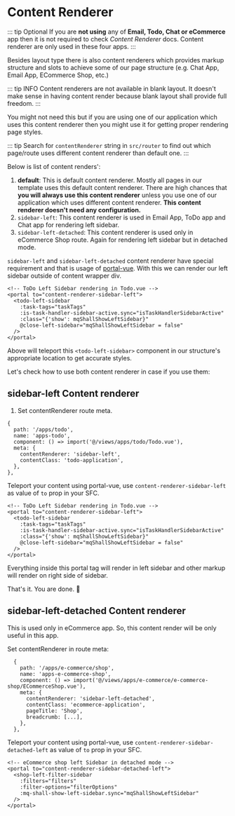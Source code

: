 # Content Renderer

::: tip Optional
If you are **not using** any of **Email, Todo, Chat or eCommerce** app then it is not required to check _Content Renderer_ docs. Content renderer are only used in these four apps.
:::

Besides layout type there is also content renderers which provides markup structure and slots to achieve some of our page structure (e.g. Chat App, Email App, ECommerce Shop, etc.)

::: tip INFO
Content renderers are not available in blank layout. It doesn't make sense in having content render because blank layout shall provide full freedom.
:::

You might not need this but if you are using one of our application which uses this content renderer then you might use it for getting proper rendering page styles.

::: tip
Search for `contentRenderer` string in `src/router` to find out which page/route uses different content renderer than default one.
:::

Below is list of content renders':

1. **default**: This is default content renderer. Mostly all pages in our template uses this default content renderer. There are high chances that **you will always use this content renderer** unless you use one of our application which uses different content renderer. **This content renderer doesn't need any configuration.**
2. `sidebar-left`: This content renderer is used in Email App, ToDo app and Chat app for rendering left sidebar.
3. `sidebar-left-detached`: This content renderer is used only in eCommerce Shop route. Again for rendering left sidebar but in detached mode.

`sidebar-left` and `sidebar-left-detached` content renderer have special requirement and that is usage of [portal-vue](https://github.com/LinusBorg/portal-vue). With this we can render our left sidebar outside of content wrapper div.

```vue{2}
<!-- ToDo Left Sidebar rendering in Todo.vue -->
<portal to="content-renderer-sidebar-left">
  <todo-left-sidebar
    :task-tags="taskTags"
    :is-task-handler-sidebar-active.sync="isTaskHandlerSidebarActive"
    :class="{'show': mqShallShowLeftSidebar}"
    @close-left-sidebar="mqShallShowLeftSidebar = false"
  />
</portal>
```

Above will teleport this `<todo-left-sidebar>` component in our structure's appropriate location to get accurate styles.

Let's check how to use both content renderer in case if you use them:

## sidebar-left Content renderer

1. Set contentRenderer route meta.

```js{6}
{
  path: '/apps/todo',
  name: 'apps-todo',
  component: () => import('@/views/apps/todo/Todo.vue'),
  meta: {
    contentRenderer: 'sidebar-left',
    contentClass: 'todo-application',
  },
},
```

Teleport your content using portal-vue, use `content-renderer-sidebar-left` as value of `to` prop in your SFC.

```vue{2}
<!-- ToDo Left Sidebar rendering in Todo.vue -->
<portal to="content-renderer-sidebar-left">
  <todo-left-sidebar
    :task-tags="taskTags"
    :is-task-handler-sidebar-active.sync="isTaskHandlerSidebarActive"
    :class="{'show': mqShallShowLeftSidebar}"
    @close-left-sidebar="mqShallShowLeftSidebar = false"
  />
</portal>
```

Everything inside this portal tag will render in left sidebar and other markup will render on right side of sidebar.

That's it. You are done. 🥂

## sidebar-left-detached Content renderer

This is used only in eCommerce app. So, this content render will be only useful in this app.

Set contentRenderer in route meta:

```js{6}
  {
    path: '/apps/e-commerce/shop',
    name: 'apps-e-commerce-shop',
    component: () => import('@/views/apps/e-commerce/e-commerce-shop/ECommerceShop.vue'),
    meta: {
      contentRenderer: 'sidebar-left-detached',
      contentClass: 'ecommerce-application',
      pageTitle: 'Shop',
      breadcrumb: [...],
    },
  },
```

Teleport your content using portal-vue, use `content-renderer-sidebar-detached-left` as value of `to` prop in your SFC.

```vue{2}
<!-- eCommerce shop left Sidebar in detached mode -->
<portal to="content-renderer-sidebar-detached-left">
  <shop-left-filter-sidebar
    :filters="filters"
    :filter-options="filterOptions"
    :mq-shall-show-left-sidebar.sync="mqShallShowLeftSidebar"
  />
</portal>
```
